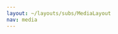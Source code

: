 ```yaml
---
layout: ~/layouts/subs/MediaLayout
nav: media
---
```


<single-column>
<grid columns="2" class="video-grid">
<video-card url="https://www.youtube.com/embed/c70BBVUCxxk"></video-card>
<video-card url="https://www.youtube.com/embed/KUNTJSKx4Ik"></video-card>
</grid>
</single-column>

